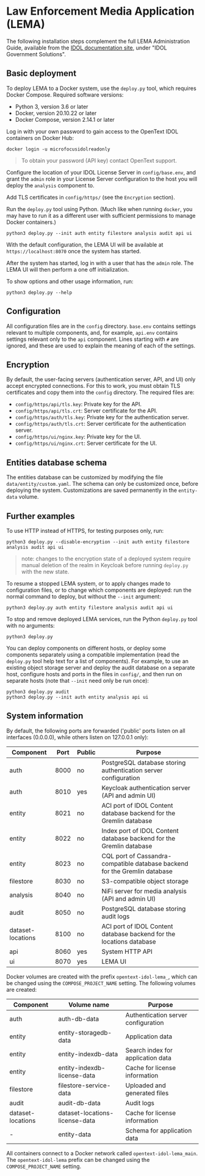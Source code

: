 # Law Enforcement Media Application (LEMA)

The following installation steps complement the full LEMA Administration Guide, available from the [IDOL documentation site](https://www.microfocus.com/documentation/idol/), under "IDOL Government Solutions".

## Basic deployment

To deploy LEMA to a Docker system, use the `deploy.py` tool, which requires Docker Compose.
Required software versions:
- Python 3, version 3.6 or later
- Docker, version 20.10.22 or later
- Docker Compose, version 2.14.1 or later

Log in with your own password to gain access to the OpenText IDOL containers on Docker Hub:

```
docker login -u microfocusidolreadonly
```

> To obtain your password (API key) contact OpenText support.

Configure the location of your IDOL License Server in `config/base.env`, and grant the `admin` role
in your License Server configuration to the host you will deploy the `analysis` component to.

Add TLS certificates in `config/https/` (see the `Encryption` section).

Run the `deploy.py` tool using Python.  (Much like when running `docker`, you
may have to run it as a different user with sufficient permissions to manage Docker containers.)

```
python3 deploy.py --init auth entity filestore analysis audit api ui
```

With the default configuration, the LEMA UI will be available at `https://localhost:8070` once the
system has started.

After the system has started, log in with a user that has the `admin` role. The LEMA UI will then perform a one off initialization. 

To show options and other usage information, run:

```
python3 deploy.py --help
```

## Configuration

All configuration files are in the `config` directory.  `base.env` contains settings relevant to
multiple components, and, for example, `api.env` contains settings relevant only to the `api`
component.  Lines starting with `#` are ignored, and these are used to explain the meaning of each
of the settings.

## Encryption

By default, the user-facing servers (authentication server, API, and UI) only accept encrypted
connections.  For this to work, you must obtain TLS certificates and copy them into the `config` 
directory.  The required files are:

- `config/https/api/tls.key`: Private key for the API.
- `config/https/api/tls.crt`: Server certificate for the API.
- `config/https/auth/tls.key`: Private key for the authentication server.
- `config/https/auth/tls.crt`: Server certificate for the authentication server.
- `config/https/ui/nginx.key`: Private key for the UI.
- `config/https/ui/nginx.crt`: Server certificate for the UI.

## Entities database schema

The entities database can be customized by modifying the file `data/entity/custom.yaml`.  The schema can only be
customized once, before deploying the system.  Customizations are saved permanently in the `entity-data` volume.

## Further examples

To use HTTP instead of HTTPS, for testing purposes only, run:

```
python3 deploy.py --disable-encryption --init auth entity filestore analysis audit api ui
```

> note: changes to the encryption state of a deployed system require manual deletion of the realm in Keycloak before running `deploy.py` with the new state.

To resume a stopped LEMA system, or to apply changes made to configuration files, or to change which
components are deployed: run the normal command to deploy, but without the `--init` argument:

```
python3 deploy.py auth entity filestore analysis audit api ui
```

To stop and remove deployed LEMA services, run the Python `deploy.py` tool with no arguments:

```
python3 deploy.py
```

You can deploy components on different hosts, or deploy some components separately using a
compatible implementation (read the `deploy.py` tool help text for a list of components).  For
example, to use an existing object storage server and deploy the audit database on a separate host,
configure hosts and ports in the files in `config/`, and then run on separate hosts (note that
`--init` need only be run once):

```
python3 deploy.py audit
python3 deploy.py --init auth entity analysis api ui
```

## System information

By default, the following ports are forwarded ('public' ports listen on all interfaces (0.0.0.0),
while others listen on 127.0.0.1 only):

| **Component**     | **Port** | **Public** | **Purpose**                                                                |
|-------------------|----------|------------|----------------------------------------------------------------------------|
| auth              | 8000     | no         | PostgreSQL database storing authentication server configuration            |
| auth              | 8010     | yes        | Keycloak authentication server (API and admin UI)                          |
| entity            | 8021     | no         | ACI port of IDOL Content database backend for the Gremlin database         |
| entity            | 8022     | no         | Index port of IDOL Content database backend for the Gremlin database       |
| entity            | 8023     | no         | CQL port of Cassandra-compatible database backend for the Gremlin database |
| filestore         | 8030     | no         | S3-compatible object storage                                               |
| analysis          | 8040     | no         | NiFi server for media analysis (API and admin UI)                          |
| audit             | 8050     | no         | PostgreSQL database storing audit logs                                     |
| dataset-locations | 8100     | no         | ACI port of IDOL Content database backend for the locations database       |
| api               | 8060     | yes        | System HTTP API                                                            |
| ui                | 8070     | yes        | LEMA UI                                                                    |

Docker volumes are created with the prefix `opentext-idol-lema_`, which can be changed using the
`COMPOSE_PROJECT_NAME` setting.  The following volumes are created:

| **Component**     | **Volume name**                | **Purpose**                         |
|-------------------|--------------------------------|-------------------------------------|
| auth              | auth-db-data                   | Authentication server configuration |
| entity            | entity-storagedb-data          | Application data                    |
| entity            | entity-indexdb-data            | Search index for application data   |
| entity            | entity-indexdb-license-data    | Cache for license information       |
| filestore         | filestore-service-data         | Uploaded and generated files        |
| audit             | audit-db-data                  | Audit logs                          |
| dataset-locations | dataset-locations-license-data | Cache for license information       |
| -                 | entity-data                    | Schema for application data         |

All containers connect to a Docker network called `opentext-idol-lema_main`.  The
`opentext-idol-lema` prefix can be changed using the `COMPOSE_PROJECT_NAME` setting.
